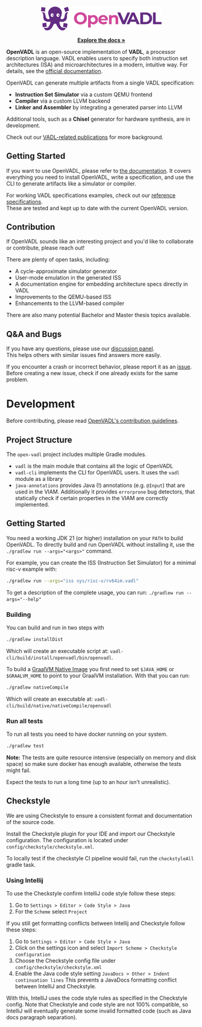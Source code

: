 <p align="center">
  <p align="center">
  <a href="https://openvadl.org" target="_blank">
    <picture>
      <source media="(prefers-color-scheme: dark)" srcset="assets/logo/SVG/logo-light.svg">
      <source media="(prefers-color-scheme: light)" srcset="assets/logo/SVG/logo-dark.svg">
      <img alt="OpenVADL" src="assets/logo/SVG/logo-dark.svg" width="320">
    </picture>
  </a>
</p>
  <p align="center">
    <a href="https://openvadl.github.io/openvadl/"><strong>Explore the docs »</strong></a>
    <br />
  </p>
</p>

**OpenVADL** is an open-source implementation of **VADL**, a processor description language.
VADL enables users to specify both instruction set architectures (ISA) and microarchitectures in a modern, intuitive
way.
For details, see the [official documentation](https://openvadl.github.io/openvadl/).

OpenVADL can generate multiple artifacts from a single VADL specification:

- **Instruction Set Simulator** via a custom QEMU frontend
- **Compiler** via a custom LLVM backend
- **Linker and Assembler** by integrating a generated parser into LLVM

Additional tools, such as a **Chisel** generator for hardware synthesis, are in development.

Check out our [VADL-related publications](https://www.complang.tuwien.ac.at/vadl/pubs) for more background.

## Getting Started

If you want to use OpenVADL, please refer to [the documentation](https://openvadl.github.io/openvadl/).
It covers everything you need to install OpenVADL, write a specification, and use the CLI to generate artifacts like a
simulator or compiler.

For working VADL specifications examples, check out
our [reference specifications](https://github.com/OpenVADL/openvadl/tree/master/vadl/test/resources/testSource/sys).  
These are tested and kept up to date with the current OpenVADL version.

## Contribution

If OpenVADL sounds like an interesting project and you'd like to collaborate or contribute, please reach out!

There are plenty of open tasks, including:

- A cycle-approximate simulator generator
- User-mode emulation in the generated ISS
- A documentation engine for embedding architecture specs directly in VADL
- Improvements to the QEMU-based ISS
- Enhancements to the LLVM-based compiler

There are also many potential Bachelor and Master thesis topics available.

## Q&A and Bugs

If you have any questions, please use
our [discussion panel](https://github.com/OpenVADL/openvadl/discussions/categories/q-a).  
This helps others with similar issues find answers more easily.

If you encounter a crash or incorrect behavior, please report it as
an [issue](https://github.com/OpenVADL/openvadl/issues).  
Before creating a new issue, check if one already exists for the same problem.

# Development

Before contributing, please read [OpenVADL's contribution guidelines](CONTRIBUTING.md).

## Project Structure

The `open-vadl` project includes multiple Gradle modules.

- `vadl` is the main module that contains all the logic of OpenVADL
- `vadl-cli` implements the CLI for OpenVADL users. It uses the `vadl` module as a library
- `java-annotations` provides Java (!) annotations (e.g. `@Input`) that are used in the VIAM.
  Additionally it provides `errorprone` bug detectors, that statically check if certain properties
  in the VIAM are correctly implemented.

## Getting Started

You need a working JDK 21 (or higher) installation on your `PATH` to build OpenVADL.
To directly build and run OpenVADL without installing it, use the `./gradlew run --args="<args>"` command.

For example, you can create the ISS (Instruction Set Simulator) for a minimal risc-v example with:

```bash
./gradlew run --args="iss sys/risc-v/rv64im.vadl"
```

To get a description of the complete usage, you can run: `./gradlew run --args="--help"`

### Building

You can build and run in two steps with

```bash
./gradlew installDist
```

Which will create an executable script at: `vadl-cli/build/install/openvadl/bin/openvadl`.

To build a [GraalVM Native Image](https://www.graalvm.org/latest/reference-manual/native-image/) you first need to set
`$JAVA_HOME` or `$GRAALVM_HOME` to point to your GraalVM installation.
With that you can run:

```bash
./gradlew nativeCompile
```

Which will create an executable at: `vadl-cli/build/native/nativeCompile/openvadl`

### Run all tests

To run all tests you need to have docker running on your system.

```bash
./gradlew test
```

**Note:** The tests are quite resource intensive (especially on memory and disk space) so make sure docker has enough
available, otherwise the tests might fail.

Expect the tests to run a long time (up to an hour isn't unrealistic).

## Checkstyle

We are using Checkstyle to ensure a consistent format and documentation of the source code.

Install the Checkstyle plugin for your IDE and import our Checkstyle configuration.
The configuration is located under `config/checkstyle/checkstyle.xml`.

To locally test if the checkstyle CI pipeline would fail, run the `checkstyleAll` gradle task.

### Using Intellij

To use the Checkstyle confirm IntelliJ code style follow these steps:

1. Go to `Settings > Editor > Code Style > Java`
2. For the `Scheme` select `Project`

If you still get formatting conflicts between Intellij and Checkstyle follow these steps:

1. Go to
   `Settings > Editor > Code Style > Java`
2. Click on the settings icon and select `Import Scheme > Checkstyle configuration`
3. Choose the Checkstyle config file under `config/checkstyle/checkstyle.xml`
4. Enable the Java code style setting `JavaDocs > Other > Indent continuation lines`
   This prevents a JavaDocs formatting conflict between IntelliJ and Checkstyle.

With this, IntelliJ uses the code style rules as specified in the Checkstyle config.
Note that Checkstyle and code style are not 100% compatible,
so IntelliJ will eventually generate some invalid formatted code (such as Java docs
paragraph separation).

